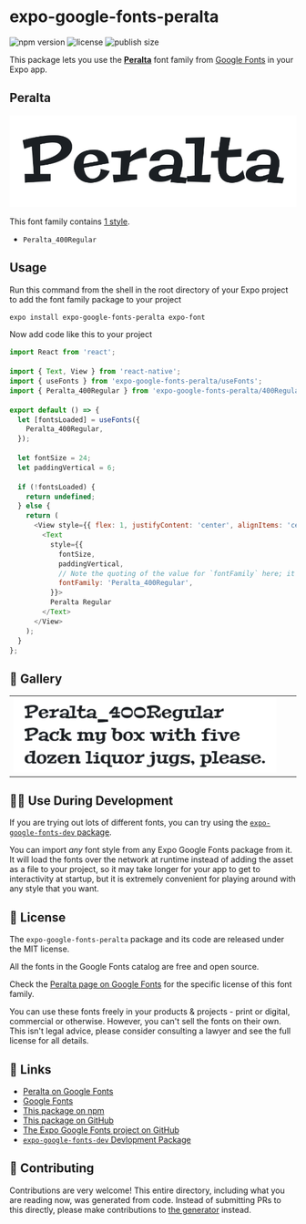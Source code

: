 # expo-google-fonts-peralta

![npm version](https://flat.badgen.net/npm/v/expo-google-fonts-peralta)
![license](https://flat.badgen.net/github/license/expo/google-fonts)
![publish size](https://flat.badgen.net/packagephobia/install/expo-google-fonts-peralta)

This package lets you use the [**Peralta**](https://fonts.google.com/specimen/Peralta) font family from [Google Fonts](https://fonts.google.com/) in your Expo app.

## Peralta

![Peralta](./font-family.png)

This font family contains [1 style](#-gallery).

- `Peralta_400Regular`

## Usage

Run this command from the shell in the root directory of your Expo project to add the font family package to your project
```sh
expo install expo-google-fonts-peralta expo-font
```

Now add code like this to your project
```js
import React from 'react';

import { Text, View } from 'react-native';
import { useFonts } from 'expo-google-fonts-peralta/useFonts';
import { Peralta_400Regular } from 'expo-google-fonts-peralta/400Regular';

export default () => {
  let [fontsLoaded] = useFonts({
    Peralta_400Regular,
  });

  let fontSize = 24;
  let paddingVertical = 6;

  if (!fontsLoaded) {
    return undefined;
  } else {
    return (
      <View style={{ flex: 1, justifyContent: 'center', alignItems: 'center' }}>
        <Text
          style={{
            fontSize,
            paddingVertical,
            // Note the quoting of the value for `fontFamily` here; it expects a string!
            fontFamily: 'Peralta_400Regular',
          }}>
          Peralta Regular
        </Text>
      </View>
    );
  }
};

```

## 🔡 Gallery


||||
|-|-|-|
|![Peralta_400Regular](.//400Regular/Peralta_400Regular.ttf.png)||||


## 👩‍💻 Use During Development

If you are trying out lots of different fonts, you can try using the [`expo-google-fonts-dev` package](https://github.com/freeboub/google-fonts/tree/master/font-packages/dev#readme).

You can import *any* font style from any Expo Google Fonts package from it. It will load the fonts
over the network at runtime instead of adding the asset as a file to your project, so it may take longer
for your app to get to interactivity at startup, but it is extremely convenient
for playing around with any style that you want.

## 📖 License

The `expo-google-fonts-peralta` package and its code are released under the MIT license.

All the fonts in the Google Fonts catalog are free and open source.

Check the [Peralta page on Google Fonts](https://fonts.google.com/specimen/Peralta) for the specific license of this font family.

You can use these fonts freely in your products & projects - print or digital, commercial or otherwise. However, you can't sell the fonts on their own. This isn't legal advice, please consider consulting a lawyer and see the full license for all details.

## 🔗 Links

- [Peralta on Google Fonts](https://fonts.google.com/specimen/Peralta)
- [Google Fonts](https://fonts.google.com/)
- [This package on npm](https://www.npmjs.com/package/expo-google-fonts-peralta)
- [This package on GitHub](https://github.com/freeboub/google-fonts/tree/master/font-packages/peralta)
- [The Expo Google Fonts project on GitHub](https://github.com/freeboub/google-fonts)
- [`expo-google-fonts-dev` Devlopment Package](https://github.com/freeboub/google-fonts/tree/master/font-packages/dev)

## 🤝 Contributing

Contributions are very welcome! This entire directory, including what you are reading now, was generated from code. Instead of submitting PRs to this directly, please make contributions to [the generator](https://github.com/freeboub/google-fonts/tree/master/packages/generator) instead.
